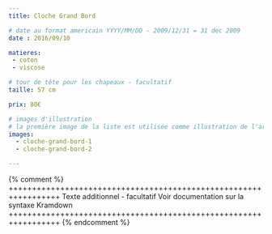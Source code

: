 ```yaml
---
title: Cloche Grand Bord

# date au format americain YYYY/MM/DD - 2009/12/31 = 31 dec 2009
date : 2016/09/10

matieres:
 - coton
 - viscose

# tour de tête pour les chapeaux - facultatif
taille: 57 cm

prix: 80€

# images d'illustration
# la première image de la liste est utilisée comme illustration de l'article dans les pages de listing.
images:
  - cloche-grand-bord-1
  - cloche-grand-bord-2

---
```

{% comment %} +++++++++++++++++++++++++++++++++++++++++++++++++++++++++++++++++
              Texte additionnel - facultatif
              Voir documentation sur la syntaxe Kramdown
+++++++++++++++++++++++++++++++++++++++++++++++++++++++++++++++++ {% endcomment %}
